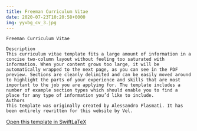```yaml
---
title: Freeman Curriculum Vitae
date: 2020-07-23T10:20:58+0000
img: yyvbg_cv_3.jpg
---
```

```
Freeman Curriculum Vitae

Description
This curriculum vitae template fits a large amount of information in a concise two-column layout without feeling too saturated with information. When your content grows too large, it will be automatically wrapped to the next page, as you can see in the PDF preview. Sections are cleanly delimited and can be easily moved around to highlight the parts of your experience and skills that are most important to the job you are applying for. The template includes a number of example section types which should enable you to find a place for any type of information you’d like to include.
Authors
This template was originally created by Alessandro Plasmati. It has been entirely rewritten for this website by Vel.
```
[Open this template in SwiftLaTeX](https://www.swiftlatex.com/project.html?import=https://swiftlatex.github.io/LaTeXBoilerPlate/zips/pzzcn_cv_3.zip)
